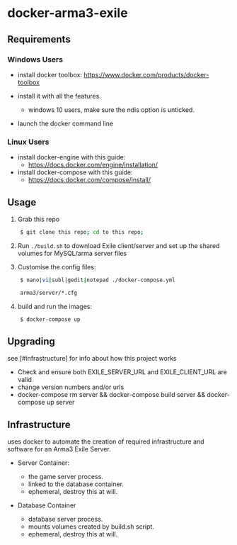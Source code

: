 # docker-arma3-exile

## Requirements

### Windows Users

- install docker toolbox: https://www.docker.com/products/docker-toolbox
- install it with all the features.
    + windows 10 users, make sure the ndis option is unticked.

- launch the docker command line

### Linux Users

- install docker-engine with this guide:
    + https://docs.docker.com/engine/installation/
- install docker-compose with this guide:
    + https://docs.docker.com/compose/install/

## Usage

1. Grab this repo

```bash
    $ git clone this repo; cd to this repo;
```

2. Run `./build.sh` to download Exile client/server and set up the shared volumes for MySQL/arma server files

3. Customise the config files:
```bash
    $ nano|vi|subl|gedit|notepad ./docker-compose.yml

    arma3/server/*.cfg
```

4. build and run the images:

```bash
    $ docker-compose up
```

## Upgrading

see [#infrastructure] for info about how this project works

- Check and ensure both EXILE_SERVER_URL and EXILE_CLIENT_URL are valid
- change version numbers and/or urls
- docker-compose rm server && docker-compose build server && docker-compose up server


## Infrastructure

uses docker to automate the creation of required infrastructure and software for an Arma3 Exile Server.

- Server Container:
    + the game server process.
    + linked to the database container.
    + ephemeral, destroy this at will.

- Database Container
    + database server process.
    + mounts volumes created by build.sh script.
    + ephemeral, destroy this at will.
